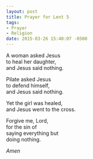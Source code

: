 ```yaml
---
layout: post
title: Prayer for Lent 5
tags:
- Prayer
- Religion
date: 2015-03-26 15:40:07 -0500
---
```


A woman asked Jesus  
to heal her daughter,  
and Jesus said nothing.

Pilate asked Jesus  
to defend himself,  
and Jesus said nothing.

Yet the girl was healed,  
and Jesus went to the cross.

Forgive me, Lord,  
for the sin of  
saying everything but  
doing nothing.

*Amen*
